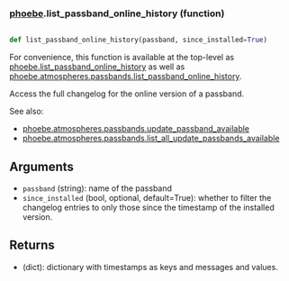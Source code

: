 ### [phoebe](phoebe.md).list_passband_online_history (function)


```py

def list_passband_online_history(passband, since_installed=True)

```



For convenience, this function is available at the top-level as
[phoebe.list_passband_online_history](phoebe.list_passband_online_history.md) as well as
[phoebe.atmospheres.passbands.list_passband_online_history](phoebe.atmospheres.passbands.list_passband_online_history.md).

Access the full changelog for the online version of a passband.

See also:
* [phoebe.atmospheres.passbands.update_passband_available](phoebe.atmospheres.passbands.update_passband_available.md)
* [phoebe.atmospheres.passbands.list_all_update_passbands_available](phoebe.atmospheres.passbands.list_all_update_passbands_available.md)

Arguments
------------
* `passband` (string): name of the passband
* `since_installed` (bool, optional, default=True): whether to filter
    the changelog entries to only those since the timestamp of the installed
    version.

Returns
----------
* (dict): dictionary with timestamps as keys and messages and values.

